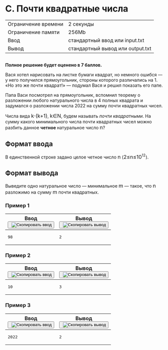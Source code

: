 <div class="problem__statement text" data-bem="{&quot;problem__statement&quot;:{}}">
<div class="problem-statement">
   <div class="header">
      <h1 class="title">C. Почти квадратные числа</h1>
      <table>
         <tbody><tr class="time-limit">
            <td class="property-title">Ограничение времени</td>
            <td>2&nbsp;секунды</td>
         </tr>
         <tr class="memory-limit">
            <td class="property-title">Ограничение памяти</td>
            <td>256Mb</td>
         </tr>
         <tr class="input-file">
            <td class="property-title">Ввод</td>
            <td colspan="1">стандартный ввод или input.txt</td>
         </tr>
         <tr class="output-file">
            <td class="property-title">Вывод</td>
            <td colspan="1">стандартный вывод или output.txt</td>
         </tr>
      </tbody></table>
   </div>
   <h2></h2>
   <div class="legend">
      <!--l. 48-->
      <p style="text-indent: 0em;"><span style="font-weight: bold;">Полное решение будет оценено в 7 баллов.</span><!--l. 50-->
      </p><p style="text-indent: 0em;">Вася хотел нарисовать на листке бумаги квадрат, но немного ошибся&nbsp;— у него получился
      прямоугольник, стороны которого различались на 1. «Но это же почти квадрат!»&nbsp;— подумал Вася и решил показать его папе.
      <!--l. 52-->
      </p><p style="text-indent: 0em;">Папа Васи посмотрел на прямоугольник, вспомнил теорему о разложении любого натурального числа
      в 4 полных квадрата и задумался о разложении числа 2022 на сумму почти квадратных чисел. <!--l. 54-->
      </p><p style="text-indent: 0em;">Числа вида <!--l. 54--><span class="MathJax_Preview" style="color: inherit; display: none;"></span><span id="MathJax-Element-1-Frame" class="mjx-chtml MathJax_CHTML" tabindex="0" style="font-size: 117%;"><span id="MJXc-Node-1" class="mjx-math" style="text-indent: 0em;"><span id="MJXc-Node-2" class="mjx-mrow"><span id="MJXc-Node-3" class="mjx-mi"><span class="mjx-char MJXc-TeX-math-I" style="padding-top: 0.491em; padding-bottom: 0.308em;">k</span></span><span id="MJXc-Node-4" class="mjx-mo MJXc-space2"><span class="mjx-char MJXc-TeX-main-R" style="padding-top: 0.003em; padding-bottom: 0.308em;">⋅</span></span><span id="MJXc-Node-5" class="mjx-mrow MJXc-space2"><span id="MJXc-Node-6" class="mjx-mo"><span class="mjx-char MJXc-TeX-main-R" style="padding-top: 0.491em; padding-bottom: 0.614em;">(</span></span><span id="MJXc-Node-7" class="mjx-mrow"><span id="MJXc-Node-8" class="mjx-mi"><span class="mjx-char MJXc-TeX-math-I" style="padding-top: 0.491em; padding-bottom: 0.308em;">k</span></span><span id="MJXc-Node-9" class="mjx-mo MJXc-space2"><span class="mjx-char MJXc-TeX-main-R" style="padding-top: 0.308em; padding-bottom: 0.43em;">+</span></span><span id="MJXc-Node-10" class="mjx-mn MJXc-space2"><span class="mjx-char MJXc-TeX-main-R" style="padding-top: 0.369em; padding-bottom: 0.369em;">1</span></span></span><span id="MJXc-Node-11" class="mjx-mo"><span class="mjx-char MJXc-TeX-main-R" style="padding-top: 0.491em; padding-bottom: 0.614em;">)</span></span></span></span></span></span><script type="math/mml" id="MathJax-Element-1"><math display="inline" style="text-indent: 0em;" xmlns="http://www.w3.org/1998/Math/MathML"><mi>k</mi>
      <mo>⋅</mo> <mrow><mo>(</mo><mrow><mi>k</mi> <mo>+</mo> <mn>1</mn></mrow><mo>)</mo></mrow></math></script>, <!--l. 54--><span class="MathJax_Preview" style="color: inherit; display: none;"></span><span id="MathJax-Element-2-Frame" class="mjx-chtml MathJax_CHTML" tabindex="0" style="font-size: 117%;"><span id="MJXc-Node-12" class="mjx-math" style="text-indent: 0em;"><span id="MJXc-Node-13" class="mjx-mrow"><span id="MJXc-Node-14" class="mjx-mi"><span class="mjx-char MJXc-TeX-math-I" style="padding-top: 0.491em; padding-bottom: 0.308em;">k</span></span><span id="MJXc-Node-15" class="mjx-mo MJXc-space3"><span class="mjx-char MJXc-TeX-main-R" style="padding-top: 0.247em; padding-bottom: 0.369em;">∈</span></span><span id="MJXc-Node-16" class="mjx-mi MJXc-space3"><span class="mjx-char MJXc-TeX-ams-R" style="padding-top: 0.43em; padding-bottom: 0.308em;">N</span></span></span></span></span><script type="math/mml" id="MathJax-Element-2"><math display="inline" style="text-indent: 0em;" xmlns="http://www.w3.org/1998/Math/MathML"><mi>k</mi> <mo>∈</mo> <mi>ℕ</mi></math></script>, будем называть
      <span style="font-style: italic;">почти квадратными</span>. На сумму какого минимального числа почти квадратных чисел можно
      разбить данное <span style="font-weight: bold;">четное </span>натуральное число <!--l. 54--><span class="MathJax_Preview" style="color: inherit; display: none;"></span><span id="MathJax-Element-3-Frame" class="mjx-chtml MathJax_CHTML" tabindex="0" style="font-size: 117%;"><span id="MJXc-Node-17" class="mjx-math" style="text-indent: 0em;"><span id="MJXc-Node-18" class="mjx-mrow"><span id="MJXc-Node-19" class="mjx-mi"><span class="mjx-char MJXc-TeX-math-I" style="padding-top: 0.247em; padding-bottom: 0.308em;">n</span></span></span></span></span><script type="math/mml" id="MathJax-Element-3"><math display="inline" style="text-indent:
      0em;" xmlns="http://www.w3.org/1998/Math/MathML"><mi>n</mi></math></script>? </p>
      <p></p>
      <p></p>
      <p></p>

   </div>
   <h2>Формат ввода</h2>
   <div class="input-specification">
      <!--l. 58-->
      <p style="text-indent: 0em;">В единственной строке задано целое четное число <!--l. 58--><span class="MathJax_Preview" style="color: inherit; display: none;"></span><span id="MathJax-Element-4-Frame" class="mjx-chtml MathJax_CHTML" tabindex="0" style="font-size: 117%;"><span id="MJXc-Node-20" class="mjx-math" style="text-indent: 0em;"><span id="MJXc-Node-21" class="mjx-mrow"><span id="MJXc-Node-22" class="mjx-mi"><span class="mjx-char MJXc-TeX-math-I" style="padding-top: 0.247em; padding-bottom: 0.308em;">n</span></span></span></span></span><script type="math/mml" id="MathJax-Element-4"><math display="inline" style="text-indent:
      0em;" xmlns="http://www.w3.org/1998/Math/MathML"><mi>n</mi></math></script> (<!--l. 58--><span class="MathJax_Preview" style="color: inherit; display: none;"></span><span id="MathJax-Element-5-Frame" class="mjx-chtml MathJax_CHTML" tabindex="0" style="font-size: 117%;"><span id="MJXc-Node-23" class="mjx-math" style="text-indent: 0em;"><span id="MJXc-Node-24" class="mjx-mrow"><span id="MJXc-Node-25" class="mjx-mn"><span class="mjx-char MJXc-TeX-main-R" style="padding-top: 0.369em; padding-bottom: 0.369em;">2</span></span><span id="MJXc-Node-26" class="mjx-mo MJXc-space3"><span class="mjx-char MJXc-TeX-main-R" style="padding-top: 0.369em; padding-bottom: 0.491em;">≤</span></span><span id="MJXc-Node-27" class="mjx-mi MJXc-space3"><span class="mjx-char MJXc-TeX-math-I" style="padding-top: 0.247em; padding-bottom: 0.308em;">n</span></span><span id="MJXc-Node-28" class="mjx-mo MJXc-space3"><span class="mjx-char MJXc-TeX-main-R" style="padding-top: 0.369em; padding-bottom: 0.491em;">≤</span></span><span id="MJXc-Node-29" class="mjx-mn MJXc-space3"><span class="mjx-char MJXc-TeX-main-R" style="padding-top: 0.369em; padding-bottom: 0.369em;">1</span></span><span id="MJXc-Node-30" class="mjx-msup"><span class="mjx-base"><span id="MJXc-Node-31" class="mjx-mrow"><span id="MJXc-Node-32" class="mjx-mn"><span class="mjx-char MJXc-TeX-main-R" style="padding-top: 0.369em; padding-bottom: 0.369em;">0</span></span></span></span><span class="mjx-sup" style="font-size: 70.7%; vertical-align: 0.591em; padding-left: 0px; padding-right: 0.071em;"><span id="MJXc-Node-33" class="mjx-mrow" style=""><span id="MJXc-Node-34" class="mjx-mn"><span class="mjx-char MJXc-TeX-main-R" style="padding-top: 0.369em; padding-bottom: 0.369em;">1</span></span><span id="MJXc-Node-35" class="mjx-mn"><span class="mjx-char MJXc-TeX-main-R" style="padding-top: 0.369em; padding-bottom: 0.369em;">2</span></span></span></span></span></span></span></span><script type="math/mml" id="MathJax-Element-5"><math display="inline" style="text-indent:
      0em;" xmlns="http://www.w3.org/1998/Math/MathML"><mn>2</mn> <mo>≤</mo> <mi>n</mi> <mo>≤</mo> <mn>1</mn><msup><mrow><mn>0</mn></mrow><mrow><mn>1</mn><mn>2</mn></mrow></msup></math></script>).
      </p>

   </div>
   <h2>Формат вывода</h2>
   <div class="output-specification">
      <!--l. 63-->
      <p style="text-indent: 0em;">Выведите одно натуральное число&nbsp;— минимальное <!--l. 63--><span class="MathJax_Preview" style="color: inherit; display: none;"></span><span id="MathJax-Element-6-Frame" class="mjx-chtml MathJax_CHTML" tabindex="0" style="font-size: 117%;"><span id="MJXc-Node-36" class="mjx-math" style="text-indent: 0em;"><span id="MJXc-Node-37" class="mjx-mrow"><span id="MJXc-Node-38" class="mjx-mi"><span class="mjx-char MJXc-TeX-math-I" style="padding-top: 0.247em; padding-bottom: 0.308em;">m</span></span></span></span></span><script type="math/mml" id="MathJax-Element-6"><math display="inline" style="text-indent:
      0em;" xmlns="http://www.w3.org/1998/Math/MathML"><mi>m</mi></math></script>&nbsp;— такое, что <!--l. 63--><span class="MathJax_Preview" style="color: inherit; display: none;"></span><span id="MathJax-Element-7-Frame" class="mjx-chtml MathJax_CHTML" tabindex="0" style="font-size: 117%;"><span id="MJXc-Node-39" class="mjx-math" style="text-indent: 0em;"><span id="MJXc-Node-40" class="mjx-mrow"><span id="MJXc-Node-41" class="mjx-mi"><span class="mjx-char MJXc-TeX-math-I" style="padding-top: 0.247em; padding-bottom: 0.308em;">n</span></span></span></span></span><script type="math/mml" id="MathJax-Element-7"><math display="inline" style="text-indent:
      0em;" xmlns="http://www.w3.org/1998/Math/MathML"><mi>n</mi></math></script> разложимо на сумму <!--l. 63--><span class="MathJax_Preview" style="color: inherit; display: none;"></span><span id="MathJax-Element-8-Frame" class="mjx-chtml MathJax_CHTML" tabindex="0" style="font-size: 117%;"><span id="MJXc-Node-42" class="mjx-math" style="text-indent: 0em;"><span id="MJXc-Node-43" class="mjx-mrow"><span id="MJXc-Node-44" class="mjx-mi"><span class="mjx-char MJXc-TeX-math-I" style="padding-top: 0.247em; padding-bottom: 0.308em;">m</span></span></span></span></span><script type="math/mml" id="MathJax-Element-8"><math display="inline" style="text-indent:
      0em;" xmlns="http://www.w3.org/1998/Math/MathML"><mi>m</mi></math></script> почти квадратных. </p>

   </div>
   <h3>Пример 1</h3>
   <table class="sample-tests">
      <thead>
         <tr>
            <th>Ввод<div class="problem__copy-sample"><button class="button button_theme_pseudo button_size_s button_only-icon_yes problem__copy-button problem__copy-button_type_input i-bem" data-bem="{&quot;button&quot;:{}}" role="button" type="button" title="Скопировать ввод"><span class="button__text">&nbsp;<img class="image button__icon button__icon_role_copy" src="//yastatic.net/lego/_/La6qi18Z8LwgnZdsAr1qy1GwCwo.gif" alt="Скопировать ввод"></span></button></div></th>
            <th>Вывод<div class="problem__copy-sample"><button class="button button_theme_pseudo button_size_s button_only-icon_yes problem__copy-button problem__copy-button_type_output i-bem" data-bem="{&quot;button&quot;:{}}" role="button" type="button" title="Скопировать вывод"><span class="button__text">&nbsp;<img class="image button__icon button__icon_role_copy" src="//yastatic.net/lego/_/La6qi18Z8LwgnZdsAr1qy1GwCwo.gif" alt="Скопировать вывод"></span></button></div></th>
         </tr>
      </thead>
      <tbody>
         <tr>
            <td><pre>98
</pre></td>
            <td><pre>2
</pre></td>
         </tr>
      </tbody>
   </table>
   <h3>Пример 2</h3>
   <table class="sample-tests">
      <thead>
         <tr>
            <th>Ввод<div class="problem__copy-sample"><button class="button button_theme_pseudo button_size_s button_only-icon_yes problem__copy-button problem__copy-button_type_input i-bem" data-bem="{&quot;button&quot;:{}}" role="button" type="button" title="Скопировать ввод"><span class="button__text">&nbsp;<img class="image button__icon button__icon_role_copy" src="//yastatic.net/lego/_/La6qi18Z8LwgnZdsAr1qy1GwCwo.gif" alt="Скопировать ввод"></span></button></div></th>
            <th>Вывод<div class="problem__copy-sample"><button class="button button_theme_pseudo button_size_s button_only-icon_yes problem__copy-button problem__copy-button_type_output i-bem" data-bem="{&quot;button&quot;:{}}" role="button" type="button" title="Скопировать вывод"><span class="button__text">&nbsp;<img class="image button__icon button__icon_role_copy" src="//yastatic.net/lego/_/La6qi18Z8LwgnZdsAr1qy1GwCwo.gif" alt="Скопировать вывод"></span></button></div></th>
         </tr>
      </thead>
      <tbody>
         <tr>
            <td><pre>10
</pre></td>
            <td><pre>3
</pre></td>
         </tr>
      </tbody>
   </table>
   <h3>Пример 3</h3>
   <table class="sample-tests">
      <thead>
         <tr>
            <th>Ввод<div class="problem__copy-sample"><button class="button button_theme_pseudo button_size_s button_only-icon_yes problem__copy-button problem__copy-button_type_input i-bem" data-bem="{&quot;button&quot;:{}}" role="button" type="button" title="Скопировать ввод"><span class="button__text">&nbsp;<img class="image button__icon button__icon_role_copy" src="//yastatic.net/lego/_/La6qi18Z8LwgnZdsAr1qy1GwCwo.gif" alt="Скопировать ввод"></span></button></div></th>
            <th>Вывод<div class="problem__copy-sample"><button class="button button_theme_pseudo button_size_s button_only-icon_yes problem__copy-button problem__copy-button_type_output i-bem" data-bem="{&quot;button&quot;:{}}" role="button" type="button" title="Скопировать вывод"><span class="button__text">&nbsp;<img class="image button__icon button__icon_role_copy" src="//yastatic.net/lego/_/La6qi18Z8LwgnZdsAr1qy1GwCwo.gif" alt="Скопировать вывод"></span></button></div></th>
         </tr>
      </thead>
      <tbody>
         <tr>
            <td><pre>2022
</pre></td>
            <td><pre>2
</pre></td>
         </tr>
      </tbody>
   </table>
</div></div>